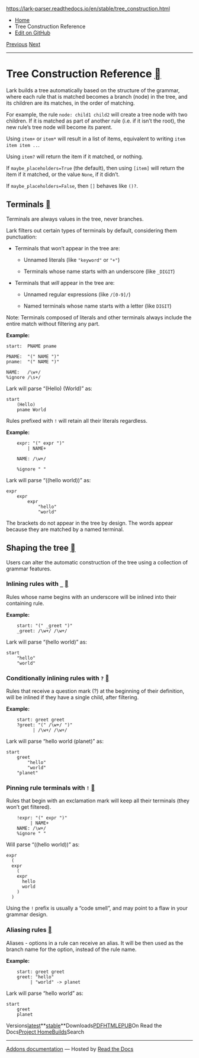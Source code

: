 https://lark-parser.readthedocs.io/en/stable/tree_construction.html

- [Home](https://lark-parser.readthedocs.io/en/stable/index.html)
- Tree Construction Reference
- [Edit on GitHub](https://github.com/lark-parser/lark/blob/acfe33d943a1310f3ca26145eb2896bc5c4955c9/docs/tree_construction.md)

[Previous](https://lark-parser.readthedocs.io/en/stable/grammar.html "Grammar Reference") [Next](https://lark-parser.readthedocs.io/en/stable/classes.html "API Reference")

* * *

# Tree Construction Reference [](https://lark-parser.readthedocs.io/en/stable/tree_construction.html\#tree-construction-reference "Permalink to this heading")

Lark builds a tree automatically based on the structure of the grammar, where each rule that is matched becomes a branch (node) in the tree, and its children are its matches, in the order of matching.

For example, the rule `node: child1 child2` will create a tree node with two children. If it is matched as part of another rule (i.e. if it isn’t the root), the new rule’s tree node will become its parent.

Using `item+` or `item*` will result in a list of items, equivalent to writing `item item item ..`.

Using `item?` will return the item if it matched, or nothing.

If `maybe_placeholders=True` (the default), then using `[item]` will return the item if it matched, or the value `None`, if it didn’t.

If `maybe_placeholders=False`, then `[]` behaves like `()?`.

## Terminals [](https://lark-parser.readthedocs.io/en/stable/tree_construction.html\#terminals "Permalink to this heading")

Terminals are always values in the tree, never branches.

Lark filters out certain types of terminals by default, considering them punctuation:

- Terminals that won’t appear in the tree are:

  - Unnamed literals (like `"keyword"` or `"+"`)

  - Terminals whose name starts with an underscore (like `_DIGIT`)
- Terminals that _will_ appear in the tree are:

  - Unnamed regular expressions (like `/[0-9]/`)

  - Named terminals whose name starts with a letter (like `DIGIT`)

Note: Terminals composed of literals and other terminals always include the entire match without filtering any part.

**Example:**

```
start:  PNAME pname

PNAME:  "(" NAME ")"
pname:  "(" NAME ")"

NAME:   /\w+/
%ignore /\s+/

```

Lark will parse “(Hello) (World)” as:

```
start
    (Hello)
    pname World

```

Rules prefixed with `!` will retain all their literals regardless.

**Example:**

```
    expr: "(" expr ")"
        | NAME+

    NAME: /\w+/

    %ignore " "

```

Lark will parse “((hello world))” as:

```
expr
    expr
        expr
            "hello"
            "world"

```

The brackets do not appear in the tree by design. The words appear because they are matched by a named terminal.

## Shaping the tree [](https://lark-parser.readthedocs.io/en/stable/tree_construction.html\#shaping-the-tree "Permalink to this heading")

Users can alter the automatic construction of the tree using a collection of grammar features.

### Inlining rules with `_` [](https://lark-parser.readthedocs.io/en/stable/tree_construction.html\#inlining-rules-with "Permalink to this heading")

Rules whose name begins with an underscore will be inlined into their containing rule.

**Example:**

```
    start: "(" _greet ")"
    _greet: /\w+/ /\w+/

```

Lark will parse “(hello world)” as:

```
start
    "hello"
    "world"

```

### Conditionally inlining rules with `?` [](https://lark-parser.readthedocs.io/en/stable/tree_construction.html\#conditionally-inlining-rules-with "Permalink to this heading")

Rules that receive a question mark (?) at the beginning of their definition, will be inlined if they have a single child, after filtering.

**Example:**

```
    start: greet greet
    ?greet: "(" /\w+/ ")"
          | /\w+/ /\w+/

```

Lark will parse “hello world (planet)” as:

```
start
    greet
        "hello"
        "world"
    "planet"

```

### Pinning rule terminals with `!` [](https://lark-parser.readthedocs.io/en/stable/tree_construction.html\#pinning-rule-terminals-with "Permalink to this heading")

Rules that begin with an exclamation mark will keep all their terminals (they won’t get filtered).

```
    !expr: "(" expr ")"
         | NAME+
    NAME: /\w+/
    %ignore " "

```

Will parse “((hello world))” as:

```
expr
  (
  expr
    (
    expr
      hello
      world
    )
  )

```

Using the `!` prefix is usually a “code smell”, and may point to a flaw in your grammar design.

### Aliasing rules [](https://lark-parser.readthedocs.io/en/stable/tree_construction.html\#aliasing-rules "Permalink to this heading")

Aliases - options in a rule can receive an alias. It will be then used as the branch name for the option, instead of the rule name.

**Example:**

```
    start: greet greet
    greet: "hello"
         | "world" -> planet

```

Lark will parse “hello world” as:

```
start
    greet
    planet

```

Versions[latest](https://lark-parser.readthedocs.io/en/latest/tree_construction.html)**[stable](https://lark-parser.readthedocs.io/en/stable/tree_construction.html)**Downloads[PDF](https://lark-parser.readthedocs.io/_/downloads/en/stable/pdf/)[HTML](https://lark-parser.readthedocs.io/_/downloads/en/stable/htmlzip/)[EPUB](https://lark-parser.readthedocs.io/_/downloads/en/stable/epub/)On Read the Docs[Project Home](https://app.readthedocs.org/projects/lark-parser/?utm_source=lark-parser&utm_content=flyout)[Builds](https://app.readthedocs.org/projects/lark-parser/builds/?utm_source=lark-parser&utm_content=flyout)Search

* * *

[Addons documentation](https://docs.readthedocs.io/page/addons.html?utm_source=lark-parser&utm_content=flyout) ― Hosted by
[Read the Docs](https://about.readthedocs.com/?utm_source=lark-parser&utm_content=flyout)